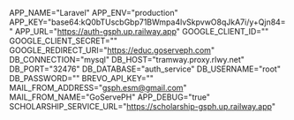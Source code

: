 APP_NAME="Laravel"
APP_ENV="production"
APP_KEY="base64:kQ0bTUscbGbp71BWmpa4lvSkpvwO8qJkA7i/y+Qjn84="
APP_URL="https://auth-gsph.up.railway.app"
GOOGLE_CLIENT_ID=""
GOOGLE_CLIENT_SECRET=""
GOOGLE_REDIRECT_URI="https://educ.goserveph.com"
DB_CONNECTION="mysql"
DB_HOST="tramway.proxy.rlwy.net"
DB_PORT="32476"
DB_DATABASE="auth_service"
DB_USERNAME="root"
DB_PASSWORD=""
BREVO_API_KEY=""
MAIL_FROM_ADDRESS="gsph.esm@gmail.com"
MAIL_FROM_NAME="GoServePH"
APP_DEBUG="true"
SCHOLARSHIP_SERVICE_URL="https://scholarship-gsph.up.railway.app"
